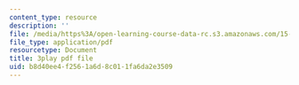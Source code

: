 ```yaml
---
content_type: resource
description: ''
file: /media/https%3A/open-learning-course-data-rc.s3.amazonaws.com/15-071-the-analytics-edge-spring-2017/b8d40ee4f2561a6d8c011fa6da2e3509_X_reyHNRYws.pdf
file_type: application/pdf
resourcetype: Document
title: 3play pdf file
uid: b8d40ee4-f256-1a6d-8c01-1fa6da2e3509
---
```

